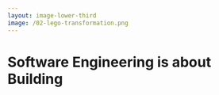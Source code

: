 ```yaml
---
layout: image-lower-third
image: /02-lego-transformation.png
---
```


# Software Engineering is about Building

<!--

*"Programming used to be like professional Lego building - you place every piece yourself"*

*"Now I explain to the computer in German what I want to build, and it builds it like a Lego robot"*

**Speaker Notes:**

I used to tell my daughter that programming is like professional Lego building - only the cleanup is faster. You carefully place each piece, following your mental blueprint, building something complex from simple components.

But recently, I had to update that explanation. Now I tell her: "I explain to the computer in German what I want to build, and it builds it like a Lego robot." The transformation has been that dramatic.

This image perfectly captures that transformation. On the left, we see the traditional approach - careful, methodical, piece-by-piece construction. On the right, we see the new reality - intelligent automation that understands intent and executes the vision.

[Audience Engagement] How many of you have tried to explain your job to your kids? [Show of hands, brief interaction]

The key insight here is that this transformation was only possible because the "robot" (our LLM) reached a level of maturity where it could understand context and intent, not just follow step-by-step instructions.

But here's the thing...
-->
